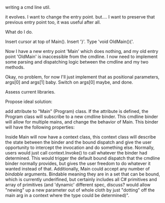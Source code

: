 

writing a cmd line util.

it evolves.
I want to change the entry point. but.... I want to preserve that previous entry point too, it was useful after all.

What do I do.



Insert cursor at top of Main(). Insert '}'. Type 'void OldMain(){'.


Now I have a new entry point 'Main' which does nothing, and my old entry point 'OldMain' is inaccessible from the cmdline. I now need to implement some parsing and dispatching logic between the cmdline and my two methods.

 Okay, no problem, for now I'll just implement that as positional parameters, args[0] and args[1] baby. Switch on args[0] maybe, and done.

 Assess current libraries.

 Propose ideal solution:

 add attribute to "Main" (Program) class. If the attribute is defined, the Program class will subscribe to a new cmdline binder. This cmdline binder will allow for multiple mains, and change the behavior of Main. This binder will have the following properties:

Inside Main will now have a context class, this context class will describe the state between the binder and the bound dispatch and give the user opportunity to intercept the invocation and do something else.
Normally, users would just call context.Invoke() to call whatever the binder had determined. This would trigger the default bound dispatch that the cmdline binder normally provides, but gives the user freedom to do whatever it wanted instead of that. Additionally, Main could accept any number of *bindable* arguments. Bindable meaning they are in a set that can be bound, which is currently underifined, but certainly includes all C# primitives and array of primitives (and 'dynamic' different spec, discuss? would allow "newing" up a new parameter out of whole cloth by just "dotting" off the main arg in a context where the type could be determined)". 

 